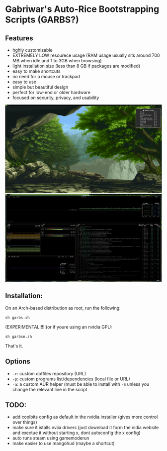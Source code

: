 # Gabriwar's Auto-Rice Bootstrapping Scripts (GARBS?)


## Features 
- hghly customizable
- EXTREMELY LOW resourece usage (RAM usage usually sits around 700 MB when idle and 1 to 3GB when browsing)
- light installation size (less than 8 GB if packages are modified)
- easy to make shortcuts
- no need for a mouse or trackpad
- easy to use
- simple but beautiful design
- perfect for low-end or older hardware
- focused on security, privacy, and usability


![memory usage](https://raw.githubusercontent.com/GabriWar/LARBS/master/pic-full-231110-2148-44.png)
![BTOP](https://raw.githubusercontent.com/GabriWar/LARBS/master/pic-full-231110-2149-16.png)


## Installation:

On an Arch-based distribution as root, run the following:

```
sh garbs.sh
```
(EXPERIMENTAL!!!!!)or if youre using an nvidia GPU:
```
sh garbsn.sh
```
That's it.


## Options
- `-r`: custom dotfiles repository (URL)
- `-p`: custom programs list/dependencies (local file or URL)
- `-a`: a custom AUR helper (must be able to install with `-S` unless you
  change the relevant line in the script


## TODO:
- add coolbits config as default in the nvidia installer (gives more control over things)
- make sure it istalls nviia drivers (just download it form the nidia website and exectue it without starting x, dont autoconfig the x config)
- auto runs steam using gamemoderun
- make easier to use mangohud (maybe a shortcut)
